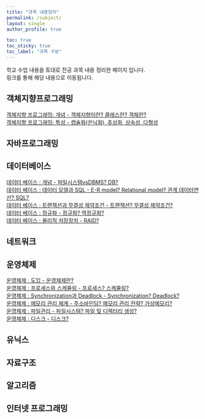 ```yaml
---
title: "과목 내용정리"
permalink: /subject/
layout: single
author_profile: true

toc: true
toc_sticky: true
toc_label: "과목 구분"
---
```

학교 수업 내용을 토대로 전공 과목 내용 정리한 페이지 입니다.  
링크를 통해 해당 내용으로 이동됩니다.  


## 객체지향프로그래밍  
[객체지향 프로그래밍: 개념 - 객체지향이란? 클래스란? 객체란?](https://yuksangeun.github.io/subject/OOP1)  
[객체지향 프로그래밍: 특성 - 캡슐화(은닉화), 추상화, 상속성, 다형성](https://yuksangeun.github.io/subject/OOP2)  

## 자바프로그래밍  


## 데이터베이스  
[데이터 베이스 : 개념 - 파일시스템vsDBMS? DB?](https://yuksangeun.github.io/subject/Database1)  
[데이터 베이스 : 데이터 모델과 SQL - E-R model? Relational model? 관계 데이터연산? SQL?](https://yuksangeun.github.io/subject/Database2)  
[데이터 베이스 : 트랜잭션과 무결성 제약조건 - 트랜잭션? 무결성 제약조건?](https://yuksangeun.github.io/subject/Database3)  
[데이터 베이스 : 정규화 - 정규화? 역정규화?](https://yuksangeun.github.io/subject/Database4)  
[데이터 베이스 : 물리적 저장장치 - RAID?](https://yuksangeun.github.io/subject/Database5)  

## 네트워크  


## 운영체제 
[운영체제 : 도입 - 운영체제란?](https://yuksangeun.github.io/subject/OS1)  
[운영체제 : 프로세스와 스케쥴링 - 프로세스? 스케쥴링?](https://yuksangeun.github.io/subject/OS2)  
[운영체제 : Synchronization과 Deadlock - Synchronization? Deadlock?](https://yuksangeun.github.io/subject/OS3)  
[운영체제 : 메모리 관리 체계 - 주소바인딩? 메모리 관리 전략? 가상메모리?](https://yuksangeun.github.io/subject/OS4)  
[운영체제 : 파일관리 - 파일시스템? 파일 및 디렉터리 생성?](https://yuksangeun.github.io/subject/OS5)  
[운영체제 : 디스크 - 디스크?](https://yuksangeun.github.io/subject/OS6)  


## 유닉스  


## 자료구조  


## 알고리즘  


## 인터넷 프로그래밍  


